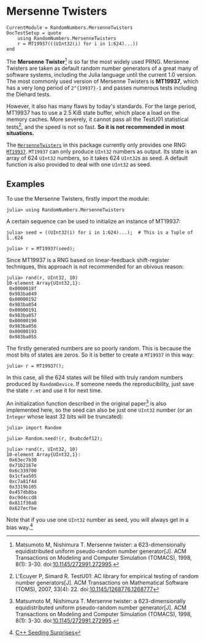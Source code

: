 # Mersenne Twisters

```@meta
CurrentModule = RandomNumbers.MersenneTwisters
DocTestSetup = quote
    using RandomNumbers.MersenneTwisters
    r = MT19937(((UInt32(i) for i in 1:624)...))
end
```

The **Mersenne Twister**[^1] is so far the most widely used PRNG. Mersenne Twisters are taken as default
random number generators of a great many of software systems, including the Julia language until the current
1.0 version. The most commonly used version of Mersenne Twisters is **MT19937**, which has a very long period
of ``2^{19937}-1`` and passes numerous tests including the Diehard tests.

However, it also has many flaws by today's standards. For the large period, MT19937 has to use a 2.5 KiB
state buffer, which place a load on the memory caches. More severely, it cannot pass all the TestU01
statistical tests[^2], and the speed is not so fast. **So it is not recommended in most situations.**

The [`MersenneTwisters`](@ref) in this package currently only provides one RNG: [`MT19937`](@ref). `MT19937`
can only produce `UInt32` numbers as output. Its state is an array of 624 `UInt32` numbers, so it takes 624
`UInt32`s as seed. A default function is also provided to deal with one `UInt32` as seed.

## Examples

To use the Mersenne Twisters, firstly import the module:
```jldoctest
julia> using RandomNumbers.MersenneTwisters
```

A certain sequence can be used to initialize an instance of MT19937:
```jldoctest
julia> seed = ((UInt32(i) for i in 1:624)...);  # This is a Tuple of 1..624

julia> r = MT19937(seed);
```
Since MT19937 is a RNG based on linear-feedback shift-register techniques, this approach is not recommended
for an obivous reason:
```jldoctest
julia> rand(r, UInt32, 10)
10-element Array{UInt32,1}:
 0x0000018f
 0x983ba049
 0x00000192
 0x983ba054
 0x00000191
 0x983ba057
 0x00000190
 0x983ba056
 0x00000193
 0x983ba055
```
The firstly generated numbers are so poorly random. This is because the most bits of states are zeros. So it
is better to create a `MT19937` in this way:
```jldoctest
julia> r = MT19937();
```
In this case, all the 624 states will be filled with truly random numbers produced by `RandomDevice`. If
someone needs the reproducibility, just save the state `r.mt` and use it for next time.

An initialization function described in the original paper[^1] is also implemented here, so the seed can also
be just one `UInt32` number (or an `Integer` whose least 32 bits will be truncated):
```jldoctest
julia> import Random

julia> Random.seed!(r, 0xabcdef12);

julia> rand(r, UInt32, 10)
10-element Array{UInt32,1}:
 0x63ec7b30
 0x71b2167e
 0x6c339700
 0x1cfaa505
 0xc7a81f4d
 0x3319b105
 0x457db8ba
 0xc9d4ccd8
 0x811f30a0
 0x627ecfbe
```
Note that if you use one `UInt32` number as seed, you will always get in a bias way.[^3]

[^1]:
    Matsumoto M, Nishimura T. Mersenne twister: a 623-dimensionally equidistributed uniform pseudo-random
    number generator[J]. ACM Transactions on Modeling and Computer Simulation (TOMACS), 1998, 8(1): 3-30.
    doi:[10.1145/272991.272995](https://dx.doi.org/10.1145/272991.272995).

[^2]:
    L'Ecuyer P, Simard R. TestU01: AC library for empirical testing of random number generators[J]. ACM
    Transactions on Mathematical Software (TOMS), 2007, 33(4): 22.
    doi:[10.1145/1268776.1268777](http://dx.doi.org/10.1145/1268776.1268777)

[^3]:
    [C++ Seeding Surprises](http://www.pcg-random.org/posts/cpp-seeding-surprises.html)
